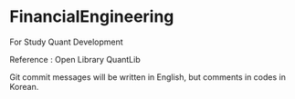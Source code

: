 # FinancialEngineering

For Study Quant Development

Reference : Open Library QuantLib

Git commit messages will be written in English, but comments in codes in Korean. 
